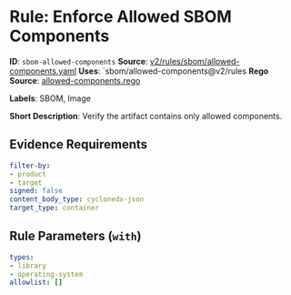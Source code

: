 # Rule: Enforce Allowed SBOM Components

**ID**: `sbom-allowed-components`
**Source**: [v2/rules/sbom/allowed-components.yaml](https://github.com/scribe-public/sample-policies/v2/rules/sbom/allowed-components.yaml)
**Uses**: `sbom/allowed-components@v2/rules
**Rego Source**: [allowed-components.rego](https://github.com/scribe-public/sample-policies/v2/rules/sbom/allowed-components.rego)

**Labels**: SBOM, Image

**Short Description**: Verify the artifact contains only allowed components.

## Evidence Requirements

```yaml
filter-by:
- product
- target
signed: false
content_body_type: cyclonedx-json
target_type: container
```
## Rule Parameters (`with`)

```yaml
types:
- library
- operating-system
allowlist: []
```
